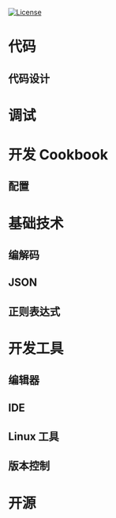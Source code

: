 
[![License](https://img.shields.io/badge/license-Apache%202-4EB1BA.svg)](https://www.apache.org/licenses/LICENSE-2.0.html)

# 代码

## 代码设计

# 调试

# 开发 Cookbook

## 配置

# 基础技术

## 编解码

## JSON

## 正则表达式

# 开发工具

## 编辑器

## IDE

## Linux 工具

## 版本控制

# 开源

